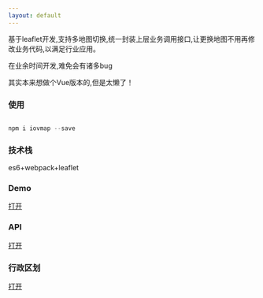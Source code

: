 ```yaml
---
layout: default
---
```


基于leaflet开发,支持多地图切换,统一封装上层业务调用接口,让更换地图不用再修改业务代码,以满足行业应用。

在业余时间开发,难免会有诸多bug

其实本来想做个Vue版本的,但是太懒了！


### 使用

```js

npm i iovmap --save

```

### 技术栈

es6+webpack+leaflet

### Demo

[打开](demo.html)

### API

[打开](api.md)

### 行政区划

[打开](zone.html)